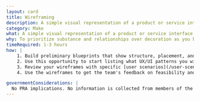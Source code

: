 ```yaml
---
layout: card
title: Wireframing
description: A simple visual representation of a product or service interface.
category: Make
what: A simple visual representation of a product or service interface.
why: To prioritize substance and relationships over decoration as you begin defining the solution. Wireframing also gives designers a great opportunity to start asking developers early questions about feasibility and structure.
timeRequired: 1-3 hours
how: |
    1. Build preliminary blueprints that show structure, placement, and hierarchy for your product. Steer clear of font choices, color, or other elements that would distract both the researcher and the reviewer. Lightweight designs are conceptually easier to reconfigure. A few helpful tools for building wireframes are OmniGraffle and Balsamiq, which purposefully keep the wireframe looking like rough sketches.
    2. Use this opportunity to start listing what UX/UI patterns you will need.
    3. Review your wireframes with specific [user scenarios](/user-scenarios/#user-scenarios) and [personas](/personas/#personas) in mind. Can users accomplish their task with the wireframe you are sketching out?
    4. Use the wireframes to get the team's feedback on feasibility and structure.  

governmentConsiderations: |
  No PRA implications. No information is collected from members of the public.
---
```

